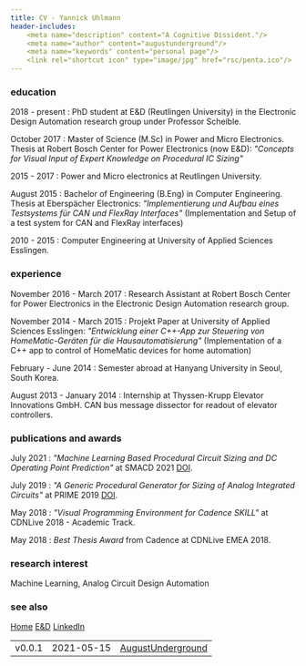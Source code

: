 ```yaml
---
title: CV - Yannick Uhlmann
header-includes:
    <meta name="description" content="A Cognitive Dissident."/>
    <meta name="author" content="augustunderground"/>
    <meta name="keywords" content="personal page"/>
    <link rel="shortcut icon" type="image/jpg" href="rsc/penta.ico"/>
---
```


### education

2018 - present
:   PhD student at E&D (Reutlingen University) in the Electronic Design 
Automation research group under Professor Scheible.

October 2017
:   Master of Science (M.Sc) in Power and Micro Electronics. Thesis at
Robert Bosch Center for Power Electronics (now E&D): 
_"Concepts for Visual Input of Expert Knowledge on Procedural IC Sizing"_

2015 - 2017
:   Power and Micro electronics at Reutlingen University.

August 2015
:   Bachelor of Engineering (B.Eng) in Computer Engineering. 
Thesis at Eberspächer Electronics:
_"Implementierung und Aufbau eines Testsystems für CAN und FlexRay Interfaces"_
(Implementation and Setup of a test system for CAN and FlexRay interfaces)

2010 - 2015
:   Computer Engineering at University of Applied Sciences Esslingen.

### experience

November 2016 - March 2017
:   Research Assistant at Robert Bosch Center for Power Electronics in the
Electronic Design Automation research group.

November 2014 - March 2015
:   Projekt Paper at University of Applied Sciences Esslingen:
_"Entwicklung einer C++-App zur Steuering von HomeMatic-Geräten für die Hausautomatisierung"_ 
(Implementation of a C++ app to control of HomeMatic devices for home automation)

February - June 2014
:   Semester abroad at Hanyang University in Seoul, South Korea.

August 2013 - January 2014
:   Internship at Thyssen-Krupp Elevator Innovations GmbH. 
CAN bus message dissector for readout of elevator controllers.

### publications and awards

July 2021
:   _"Machine Learning Based Procedural Circuit Sizing and DC Operating
Point Prediction"_ at SMACD 2021 [DOI]().

July 2019
:   _"A Generic Procedural Generator for Sizing of Analog Integrated Circuits"_ 
at PRIME 2019 [DOI](http://dx.doi.org/10.1109/PRIME.2019.8787743).

May 2018
:   _"Visual Programming Environment for Cadence SKILL"_ 
at CDNLive 2018 - Academic Track.

May 2018
:   _Best Thesis Award_ from Cadence at CDNLive EMEA 2018.

### research interest

Machine Learning, Analog Circuit Design Automation

### see also

[Home](./index.html)
[E&D](https://www.electronics-and-drives.de/)
[LinkedIn](https://www.linkedin.com/in/yannick-uhlmann-b57024170/)

<footer>
    <table class="footer">
        <tr>
            <td align="left">v0.0.1</td>
            <td align="center">2021-05-15</td>
            <td align="right">
                <a href="./index.html">
                    AugustUnderground
                </a>
            </td>
        </tr>
    </table>
</footer>

